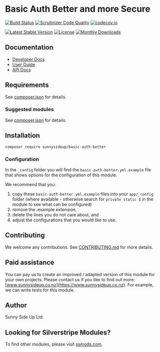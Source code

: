 # Basic Auth Better and more Secure

[![Build Status](https://travis-ci.org/sunnysideup/silverstripe-basic-auth-better.svg?branch=master)](https://travis-ci.org/sunnysideup/silverstripe-basic-auth-better)
[![Scrutinizer Code Quality](https://scrutinizer-ci.com/g/sunnysideup/silverstripe-basic-auth-better/badges/quality-score.png?b=master)](https://scrutinizer-ci.com/g/sunnysideup/silverstripe-basic-auth-better/?branch=master)
[![codecov.io](https://codecov.io/github/sunnysideup/silverstripe-basic-auth-better/coverage.svg?branch=master)](https://codecov.io/github/sunnysideup/silverstripe-basic-auth-better?branch=master)

[![Latest Stable Version](https://poser.pugx.org/sunnysideup/basic-auth-better/version)](https://packagist.org/packages/sunnysideup/basic-auth-better)
[![License](https://poser.pugx.org/sunnysideup/basic-auth-better/license)](https://packagist.org/packages/sunnysideup/basic-auth-better)
[![Monthly Downloads](https://poser.pugx.org/sunnysideup/basic-auth-better/d/monthly)](https://packagist.org/packages/sunnysideup/basic-auth-better)

## Documentation

-   [Developer Docs](docs/en/INDEX.md)
-   [User Guide](docs/en/userguide.md)
-   [API Docs](http://docs.ssmods.com/sunnysideup/basic-auth-better/classes.xhtml)

## Requirements

See [composer.json](composer.json) for details.

### Suggested modules

See [composer.json](composer.json) for details.

## Installation

```shell
composer require sunnysideup/basic-auth-better
```

### Configuration

In the `_config` folder you will find the `basic-auth-better.yml.example`
file that shows options for the configuration of this module.

We recommend that you:

1. copy these `basic-auth-better.yml.example` files into your
   `app/_config` folder (where available - otherwise search for `private static $` in the module to see what can be configured)
2. remove the .example extension,
3. delete the lines you do not care about, and
4. adjust the configurations that you would like to use.

## Contributing

We welcome any contributions.
See [CONTRIBUTING.md](CONTRIBUTING.md) for more details.

## Paid assistance

You can pay us to create an improved / adapted version of this module for your own projects.
Please contact us if you like to find out more: [www.sunnysideup.co.nz](https://www.sunnysideup.co.nz).
For example, we can write tests for this module.

## Author

Sunny Side Up Ltd.

## Looking for Silverstripe Modules?

To find other modules, please visit [ssmods.com](https://ssmods.com/).
